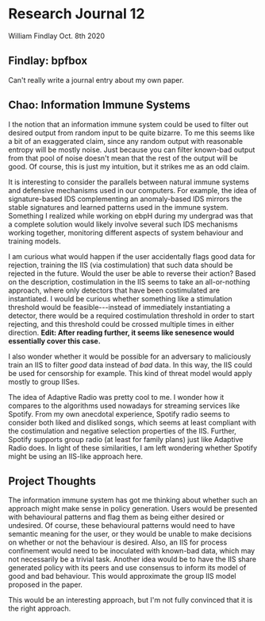 # Research Journal 12

William Findlay
Oct. 8th 2020

## Findlay: bpfbox

Can't really write a journal entry about my own paper.

## Chao: Information Immune Systems

I the notion that an information immune system could be used to filter out
desired output from random input to be quite bizarre. To me this seems like
a bit of an exaggerated claim, since any random output with reasonable entropy
will be mostly noise. Just because you can filter known-bad output from that
pool of noise doesn't mean that the rest of the output will be good. Of course,
this is just my intuition, but it strikes me as an odd claim.

It is interesting to consider the parallels between natural immune systems and
defensive mechanisms used in our computers. For example, the idea of
signature-based IDS complementing an anomaly-based IDS mirrors the stable
signatures and learned patterns used in the immune system. Something I realized
while working on ebpH during my undergrad was that a complete solution would
likely involve several such IDS mechanisms working together, monitoring
different aspects of system behaviour and training models.

I am curious what would happen if the user accidentally flags good data for
rejection, training the IIS (via costimulation) that such data should be
rejected in the future. Would the user be able to reverse their action? Based on
the description, costimulation in the IIS seems to take an all-or-nothing
approach, where only detectors that have been costimulated are instantiated.
I would be curious whether something like a stimulation threshold would be
feasible---instead of immediately instantiating a detector, there would be
a required costimulation threshold in order to start rejecting, and this
threshold could be crossed multiple times in either direction. **Edit: After
reading further, it seems like senesence would essentially cover this case.**

I also wonder whether it would be possible for an adversary to maliciously train
an IIS to filter _good_ data instead of _bad_ data. In this way, the IIS could
be used for censorship for example. This kind of threat model would apply mostly
to group IISes.

The idea of Adaptive Radio was pretty cool to me. I wonder how it compares to
the algorithms used nowadays for streaming services like Spotify. From my own
anecdotal experience, Spotify radio seems to consider both liked and disliked
songs, which seems at least compliant with the costimulation and negative
selection properties of the IIS. Further, Spotify supports group radio (at least
for family plans) just like Adaptive Radio does. In light of these similarities,
I am left wondering whether Spotify might be using an IIS-like approach here.


## Project Thoughts

The information immune system has got me thinking about whether such an approach
might make sense in policy generation. Users would be presented with behavioural
patterns and flag them as being either desired or undesired. Of course, these
behavioural patterns would need to have semantic meaning for the user, or they
would be unable to make decisions on whether or not the behaviour is desired.
Also, an IIS for process confinement would need to be inoculated with known-bad
data, which may not necessarily be a trivial task. Another idea would be to have
the IIS share generated policy with its peers and use consensus to inform its
model of good and bad behaviour. This would approximate the group IIS model
proposed in the paper.

This would be an interesting approach, but I'm not fully convinced that it is
the right approach.
